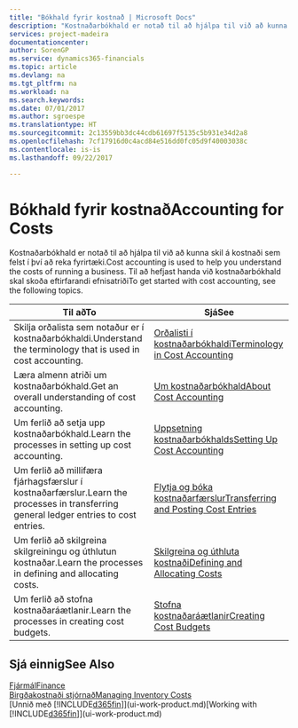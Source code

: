 ```yaml
---
title: "Bókhald fyrir kostnað | Microsoft Docs"
description: "Kostnaðarbókhald er notað til að hjálpa til við að kunna skil á kostnaði sem felst í því að reka fyrirtæki. Til að hefjast handa við kostnaðarbókhald skal skoða eftirfarandi efnisatriði"
services: project-madeira
documentationcenter: 
author: SorenGP
ms.service: dynamics365-financials
ms.topic: article
ms.devlang: na
ms.tgt_pltfrm: na
ms.workload: na
ms.search.keywords: 
ms.date: 07/01/2017
ms.author: sgroespe
ms.translationtype: HT
ms.sourcegitcommit: 2c13559bb3dc44cdb61697f5135c5b931e34d2a8
ms.openlocfilehash: 7cf17916d0c4acd84e516dd0fc05d9f40003038c
ms.contentlocale: is-is
ms.lasthandoff: 09/22/2017

---
```

# <a name="accounting-for-costs"></a><span data-ttu-id="89eca-104">Bókhald fyrir kostnað</span><span class="sxs-lookup"><span data-stu-id="89eca-104">Accounting for Costs</span></span>
<span data-ttu-id="89eca-105">Kostnaðarbókhald er notað til að hjálpa til við að kunna skil á kostnaði sem felst í því að reka fyrirtæki.</span><span class="sxs-lookup"><span data-stu-id="89eca-105">Cost accounting is used to help you understand the costs of running a business.</span></span> <span data-ttu-id="89eca-106">Til að hefjast handa við kostnaðarbókhald skal skoða eftirfarandi efnisatriði</span><span class="sxs-lookup"><span data-stu-id="89eca-106">To get started with cost accounting, see the following topics.</span></span>  

|<span data-ttu-id="89eca-107">Til að</span><span class="sxs-lookup"><span data-stu-id="89eca-107">To</span></span>|<span data-ttu-id="89eca-108">Sjá</span><span class="sxs-lookup"><span data-stu-id="89eca-108">See</span></span>|  
|--------|---------|  
|<span data-ttu-id="89eca-109">Skilja orðalista sem notaður er í kostnaðarbókhaldi.</span><span class="sxs-lookup"><span data-stu-id="89eca-109">Understand the terminology that is used in cost accounting.</span></span>|[<span data-ttu-id="89eca-110">Orðalisti í kostnaðarbókhaldi</span><span class="sxs-lookup"><span data-stu-id="89eca-110">Terminology in Cost Accounting</span></span>](finance-terminology-in-cost-accounting.md)|  
|<span data-ttu-id="89eca-111">Læra almenn atriði um kostnaðarbókhald.</span><span class="sxs-lookup"><span data-stu-id="89eca-111">Get an overall understanding of cost accounting.</span></span>|[<span data-ttu-id="89eca-112">Um kostnaðarbókhald</span><span class="sxs-lookup"><span data-stu-id="89eca-112">About Cost Accounting</span></span>](finance-about-cost-accounting.md)|  
|<span data-ttu-id="89eca-113">Um ferlið að setja upp kostnaðarbókhald.</span><span class="sxs-lookup"><span data-stu-id="89eca-113">Learn the processes in setting up cost accounting.</span></span>|[<span data-ttu-id="89eca-114">Uppsetning kostnaðarbókhalds</span><span class="sxs-lookup"><span data-stu-id="89eca-114">Setting Up Cost Accounting</span></span>](finance-set-up-cost-accounting.md)|  
|<span data-ttu-id="89eca-115">Um ferlið að millifæra fjárhagsfærslur í kostnaðarfærslur.</span><span class="sxs-lookup"><span data-stu-id="89eca-115">Learn the processes in transferring general ledger entries to cost entries.</span></span>|[<span data-ttu-id="89eca-116">Flytja og bóka kostnaðarfærslur</span><span class="sxs-lookup"><span data-stu-id="89eca-116">Transferring and Posting Cost Entries</span></span>](finance-transfer-and-post-cost-entries.md)|  
|<span data-ttu-id="89eca-117">Um ferlið að skilgreina skilgreiningu og úthlutun kostnaðar.</span><span class="sxs-lookup"><span data-stu-id="89eca-117">Learn the processes in defining and allocating costs.</span></span>|[<span data-ttu-id="89eca-118">Skilgreina og úthluta kostnaði</span><span class="sxs-lookup"><span data-stu-id="89eca-118">Defining and Allocating Costs</span></span>](finance-define-and-allocate-costs.md)|  
|<span data-ttu-id="89eca-119">Um ferlið að stofna kostnaðaráætlanir.</span><span class="sxs-lookup"><span data-stu-id="89eca-119">Learn the processes in creating cost budgets.</span></span>|[<span data-ttu-id="89eca-120">Stofna kostnaðaráætlanir</span><span class="sxs-lookup"><span data-stu-id="89eca-120">Creating Cost Budgets</span></span>](finance-create-cost-budgets.md)|  

## <a name="see-also"></a><span data-ttu-id="89eca-121">Sjá einnig</span><span class="sxs-lookup"><span data-stu-id="89eca-121">See Also</span></span>  
[<span data-ttu-id="89eca-122">Fjármál</span><span class="sxs-lookup"><span data-stu-id="89eca-122">Finance</span></span>](finance.md)  
[<span data-ttu-id="89eca-123">Birgðakostnaði stjórnað</span><span class="sxs-lookup"><span data-stu-id="89eca-123">Managing Inventory Costs</span></span>](finance-manage-inventory-costs.md)  
<span data-ttu-id="89eca-124">[Unnið með [!INCLUDE[d365fin](includes/d365fin_md.md)]](ui-work-product.md)</span><span class="sxs-lookup"><span data-stu-id="89eca-124">[Working with [!INCLUDE[d365fin](includes/d365fin_md.md)]](ui-work-product.md)</span></span>

